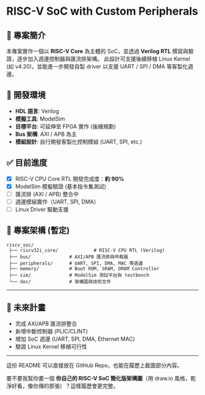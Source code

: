 # RISC-V SoC with Custom Peripherals

## 📌 專案簡介

本專案實作一個以 **RISC-V Core** 為主體的 SoC，並透過 **Verilog RTL** 撰寫與驗證，逐步加入週邊控制器與匯流排架構。
此設計可支援後續移植 Linux Kernel (如 v4.20)，並能進一步開發自製 driver 以支援 UART / SPI / DMA 等客製化週邊。

## 🔧 開發環境

* **HDL 語言**: Verilog
* **模擬工具**: ModelSim
* **目標平台**: 可延伸至 FPGA 實作 (後續規劃)
* **Bus 架構**: AXI / APB 為主
* **模組設計**: 自行開發客製化控制模組 (UART, SPI, etc.)

## ✅ 目前進度

* [x] RISC-V CPU Core RTL 開發完成度：**約 90%**
* [x] ModelSim 模擬驗證 (基本指令集測試)
* [ ] 匯流排 (AXI / APB) 整合中
* [ ] 週邊模組實作（UART, SPI, DMA）
* [ ] Linux Driver 驅動支援

## 📂 專案架構 (暫定)

```
riscv_soc/
 ├── riscv32i_core/             # RISC-V CPU RTL (Verilog)
 ├── bus/              # AXI/APB 匯流排與仲裁器
 ├── peripherals/      # UART, SPI, DMA, MAC 等週邊
 ├── memory/           # Boot ROM, SRAM, DRAM Controller
 ├── sim/              # ModelSim 測試平台與 testbench
 └── doc/              # 架構圖與技術文件
```



---

## 🎯 未來計畫

* 完成 AXI/APB 匯流排整合
* 新增中斷控制器 (PLIC/CLINT)
* 增加 SoC 週邊 (UART, SPI, DMA, Ethernet MAC)
* 驗證 Linux Kernel 移植可行性

---

這份 README 可以直接放在 GitHub Repo，也能在履歷上截圖部分內容。

要不要我幫你畫一個 **你自己的 RISC-V SoC 簡化版架構圖**（用 draw\.io 風格，乾淨好看，像你傳的那張）？這樣履歷會更完整。
